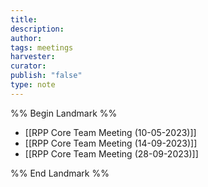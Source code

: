 ```yaml
---
title: 
description: 
author: 
tags: meetings
harvester: 
curator: 
publish: "false"
type: note
---
```

%% Begin Landmark %%
- [[RPP Core Team Meeting (10-05-2023)]]
- [[RPP Core Team Meeting (14-09-2023)]]
- [[RPP Core Team Meeting (28-09-2023)]]

%% End Landmark %%